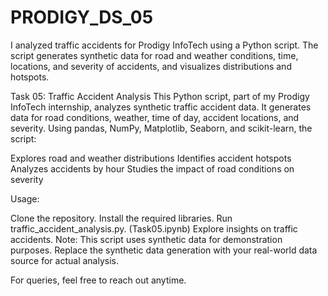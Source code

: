 # PRODIGY_DS_05
I analyzed traffic accidents for Prodigy InfoTech using a Python script. The script generates synthetic data for road and weather conditions, time, locations, and severity of accidents, and visualizes distributions and hotspots. 

Task 05: Traffic Accident Analysis
This Python script, part of my Prodigy InfoTech internship, analyzes synthetic traffic accident data. It generates data for road conditions, weather, time of day, accident locations, and severity. Using pandas, NumPy, Matplotlib, Seaborn, and scikit-learn, the script:

Explores road and weather distributions
Identifies accident hotspots
Analyzes accidents by hour
Studies the impact of road conditions on severity

Usage:

Clone the repository.
Install the required libraries.
Run traffic_accident_analysis.py. (Task05.ipynb)
Explore insights on traffic accidents.
Note: This script uses synthetic data for demonstration purposes. Replace the synthetic data generation with your real-world data source for actual analysis.

For queries, feel free to reach out anytime.


